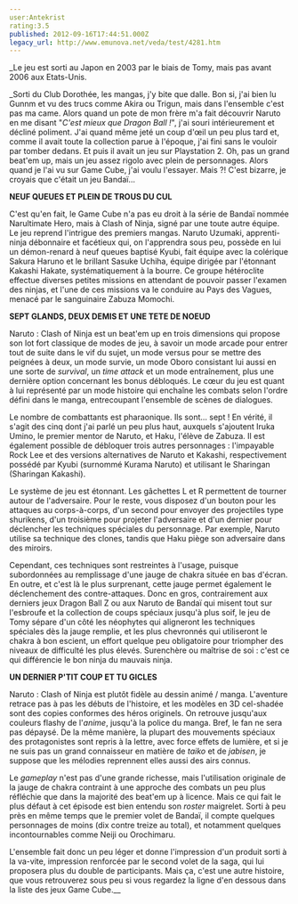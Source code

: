 ```yaml
---
user:Antekrist
rating:3.5
published: 2012-09-16T17:44:51.000Z
legacy_url: http://www.emunova.net/veda/test/4281.htm
---
```

_Le jeu est sorti au Japon en 2003 par le biais de Tomy, mais pas avant 2006 aux Etats-Unis.  

  

_Sorti du Club Dorothée, les mangas, j'y bite que dalle. Bon si, j'ai bien lu Gunnm et vu des trucs comme Akira ou Trigun, mais dans l'ensemble c'est pas ma came. Alors quand un pote de mon frère m'a fait découvrir Naruto en me disant "_C'est mieux que Dragon Ball !_", j'ai souri intérieurement et décliné poliment. J'ai quand même jeté un coup d'œil un peu plus tard et, comme il avait toute la collection parue à l'époque, j'ai fini sans le vouloir par tomber dedans. Et puis il avait un jeu sur Playstation 2\. Oh, pas un grand beat'em up, mais un jeu assez rigolo avec plein de personnages. Alors quand je l'ai vu sur Game Cube, j'ai voulu l'essayer. Mais ?! C'est bizarre, je croyais que c'était un jeu Bandaï...  

  

**NEUF QUEUES ET PLEIN DE TROUS DU CUL**  

C'est qu'en fait, le Game Cube n'a pas eu droit à la série de Bandaï nommée Narultimate Hero, mais à Clash of Ninja, signé par une toute autre équipe. Le jeu reprend l'intrigue des premiers mangas. Naruto Uzumaki, apprenti-ninja débonnaire et facétieux qui, on l'apprendra sous peu, possède en lui un démon-renard à neuf queues baptisé Kyubi, fait équipe avec la colérique Sakura Haruno et le brillant Sasuke Uchiha, équipe dirigée par l'étonnant Kakashi Hakate, systématiquement à la bourre. Ce groupe hétéroclite effectue diverses petites missions en attendant de pouvoir passer l'examen des ninjas, et l'une de ces missions va le conduire au Pays des Vagues, menacé par le sanguinaire Zabuza Momochi.  

  

**SEPT GLANDS, DEUX DEMIS ET UNE TETE DE NOEUD**  

Naruto : Clash of Ninja est un beat'em up en trois dimensions qui propose son lot fort classique de modes de jeu, à savoir un mode arcade pour entrer tout de suite dans le vif du sujet, un mode versus pour se mettre des peignées à deux, un mode survie, un mode Oboro consistant lui aussi en une sorte de _survival_, un _time attack_ et un mode entraînement, plus une dernière option concernant les bonus débloqués. Le cœur du jeu est quant à lui représenté par un mode histoire qui enchaîne les combats selon l'ordre défini dans le manga, entrecoupant l'ensemble de scènes de dialogues.  

Le nombre de combattants est pharaonique. Ils sont... sept ! En vérité, il s'agit des cinq dont j'ai parlé un peu plus haut, auxquels s'ajoutent Iruka Umino, le premier mentor de Naruto, et Haku, l'élève de Zabuza. Il est également possible de débloquer trois autres personnages : l'impayable Rock Lee et des versions alternatives de Naruto et Kakashi, respectivement possédé par Kyubi (surnommé Kurama Naruto) et utilisant le Sharingan (Sharingan Kakashi).  

Le système de jeu est étonnant. Les gâchettes L et R permettent de tourner autour de l'adversaire. Pour le reste, vous disposez d'un bouton pour les attaques au corps-à-corps, d'un second pour envoyer des projectiles type shurikens, d'un troisième pour projeter l'adversaire et d'un dernier pour déclencher les techniques spéciales du personnage. Par exemple, Naruto utilise sa technique des clones, tandis que Haku piège son adversaire dans des miroirs.  

Cependant, ces techniques sont restreintes à l'usage, puisque subordonnées au remplissage d'une jauge de chakra située en bas d'écran. En outre, et c'est là le plus surprenant, cette jauge permet également le déclenchement des contre-attaques. Donc en gros, contrairement aux derniers jeux Dragon Ball Z ou aux Naruto de Bandaï qui misent tout sur l'esbroufe et la collection de coups spéciaux jusqu'à plus soif, le jeu de Tomy sépare d'un côté les néophytes qui aligneront les techniques spéciales dès la jauge remplie, et les plus chevronnés qui utiliseront le chakra à bon escient, un effort quelque peu obligatoire pour triompher des niveaux de difficulté les plus élevés. Surenchère ou maîtrise de soi : c'est ce qui différencie le bon ninja du mauvais ninja.  

  

**UN DERNIER P'TIT COUP ET TU GICLES**  

Naruto : Clash of Ninja est plutôt fidèle au dessin animé / manga. L'aventure retrace pas à pas les débuts de l'histoire, et les modèles en 3D cel-shadée sont des copies conformes des héros originels. On retrouve jusqu'aux couleurs flashy de l'_anime_, jusqu'à la police du manga. Bref, le fan ne sera pas dépaysé. De la même manière, la plupart des mouvements spéciaux des protagonistes sont repris à la lettre, avec force effets de lumière, et si je ne suis pas un grand connaisseur en matière de _taiko_ et de _jabisen_, je suppose que les mélodies reprennent elles aussi des airs connus.  

Le _gameplay_ n'est pas d'une grande richesse, mais l'utilisation originale de la jauge de chakra contraint à une approche des combats un peu plus réfléchie que dans la majorité des beat'em up à licence. Mais ce qui fait le plus défaut à cet épisode est bien entendu son _roster_ maigrelet. Sorti à peu près en même temps que le premier volet de Bandaï, il compte quelques personnages de moins (dix contre treize au total), et notamment quelques incontournables comme Neiji ou Orochimaru.  

L'ensemble fait donc un peu léger et donne l'impression d'un produit sorti à la va-vite, impression renforcée par le second volet de la saga, qui lui proposera plus du double de participants. Mais ça, c'est une autre histoire, que vous retrouverez sous peu si vous regardez la ligne d'en dessous dans la liste des jeux Game Cube.__